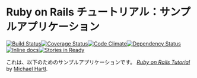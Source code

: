 # Ruby on Rails チュートリアル：サンプルアプリケーション

[![Build Status](https://travis-ci.org/changeworld/sample_app.svg?branch=master)](https://travis-ci.org/changeworld/sample_app)[![Coverage Status](https://coveralls.io/repos/changeworld/sample_app/badge.png)](https://coveralls.io/r/changeworld/sample_app)[![Code Climate](https://codeclimate.com/github/changeworld/sample_app/badges/gpa.svg)](https://codeclimate.com/github/changeworld/sample_app)[![Dependency Status](https://gemnasium.com/changeworld/sample_app.svg)](https://gemnasium.com/changeworld/sample_app)[![Inline docs](http://inch-ci.org/github/changeworld/sample_app.svg?branch=master)](http://inch-ci.org/github/changeworld/sample_app)[![Stories in Ready](https://badge.waffle.io/changeworld/sample_app.svg?label=ready&title=Ready)](http://waffle.io/changeworld/sample_app)

これは、以下のためのサンプルアプリケーションです。
[*Ruby on Rails Tutorial*](http://railstutorial.jp/)
by [Michael Hartl](http://michaelhartl.com/).